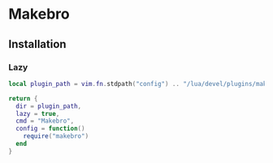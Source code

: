 # Makebro


## Installation

### Lazy

```lua
local plugin_path = vim.fn.stdpath("config") .. "/lua/devel/plugins/makebro"

return {
  dir = plugin_path,
  lazy = true,
  cmd = "Makebro",
  config = function()
    require("makebro")
  end
}
```
